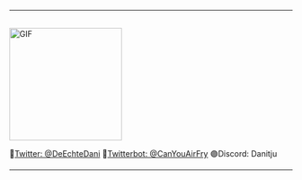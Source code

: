   <hr> <br>
 
 <img alt="GIF" src="https://github.com/Danitju/Danitju/assets/34651252/f6cb199d-5bf7-467d-9a3d-1fda901aee03" width = 200/>


🔵<a href="https://twitter.com/DeEchteDani" target="_blank">Twitter: @DeEchteDani</a>
🤖<a href="https://twitter.com/CanYouAirfry" target="_blank">Twitterbot: @CanYouAirFry</a>
🟣Discord: Danitju<br>

<hr>
